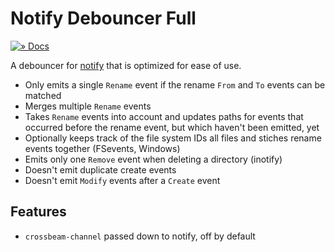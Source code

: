 # Notify Debouncer Full

[![» Docs](https://flat.badgen.net/badge/api/docs.rs/df3600)][docs]

A debouncer for [notify] that is optimized for ease of use.

* Only emits a single `Rename` event if the rename `From` and `To` events can be matched
* Merges multiple `Rename` events
* Takes `Rename` events into account and updates paths for events that occurred before the rename event, but which haven't been emitted, yet
* Optionally keeps track of the file system IDs all files and stiches rename events together (FSevents, Windows)
* Emits only one `Remove` event when deleting a directory (inotify)
* Doesn't emit duplicate create events
* Doesn't emit `Modify` events after a `Create` event

## Features

- `crossbeam-channel` passed down to notify, off by default

[docs]: https://docs.rs/notify-debouncer-full
[notify]: https://crates.io/crates/notify
